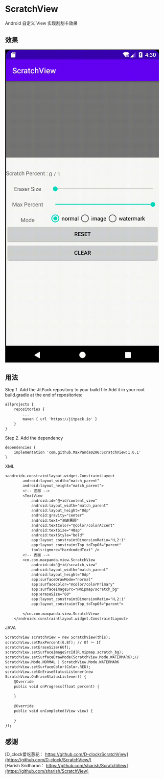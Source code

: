 # ScratchView
Android 自定义 View 实现刮刮卡效果
## 效果
![image](screen-snap/scratch.gif)

## 用法
Step 1. Add the JitPack repository to your build file
Add it in your root build.gradle at the end of repositories:
```
allprojects {
    repositories {
        ...
        maven { url 'https://jitpack.io' }
    }
}
```
Step 2. Add the dependency
```
dependencies {
    implementation 'com.github.MaxPanda0206:ScratchView:1.0.1'
}
```
XML
```
<androidx.constraintlayout.widget.ConstraintLayout
        android:layout_width="match_parent"
        android:layout_height="match_parent">
        <!-- 底部 -->
        <TextView
            android:id="@+id/content_view"
            android:layout_width="match_parent"
            android:layout_height="0dp"
            android:gravity="center"
            android:text="谢谢惠顾"
            android:textColor="@color/colorAccent"
            android:textSize="40sp"
            android:textStyle="bold"
            app:layout_constraintDimensionRatio="H,2:1"
            app:layout_constraintTop_toTopOf="parent"
            tools:ignore="HardcodedText" />
        <!-- 表面 -->
        <cn.com.maxpanda.view.ScratchView
            android:id="@+id/scratch_view"
            android:layout_width="match_parent"
            android:layout_height="0dp"
            app:surfaceDrawMode="normal"
            app:surfaceColor="@color/colorPrimary"
            app:surfaceImageSrc="@mipmap/scratch_bg"
            app:eraseSize="60"
            app:layout_constraintDimensionRatio="H,2:1"
            app:layout_constraintTop_toTopOf="parent">

        </cn.com.maxpanda.view.ScratchView>
    </androidx.constraintlayout.widget.ConstraintLayout>
```
JAVA

```
ScratchView scratchView = new ScratchView(this);
scratchView.setMaxPercent(0.8f); // 0f ～ 1f
scratchView.setEraseSize(60f);
scratchView.setSurfaceImageSrcId(R.mipmap.scratch_bg);
scratchView.setSurfaceDrawMode(ScratchView.Mode.WATERMARK);// ScratchView.Mode.NORMAL | ScratchView.Mode.WATERMARK
scratchView.setSurfaceColor(Color.RED);
scratchView.setOnEraseStatusListener(new ScratchView.OnEraseStatusListener() {
    @Override
    public void onProgress(float percent) {
        
    }

    @Override
    public void onCompleted(View view) {

    }
});
```
## 感谢 
[D_clock爱吃葱花： https://github.com/D-clock/ScratchView](https://github.com/D-clock/ScratchView/)  
[Harish Sridharan： https://github.com/sharish/ScratchView](https://github.com/sharish/ScratchView)
